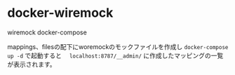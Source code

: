 # docker-wiremock
wiremock docker-compose

mappings、filesの配下にworemockのモックファイルを作成し
`docker-compose up -d` で起動すると　
`localhost:8787/__admin/` に作成したマッピングの一覧が表示されます。

